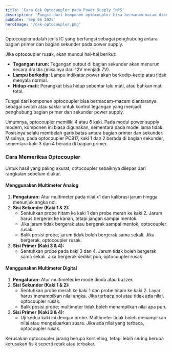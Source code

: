 ```yaml
---
title: 'Cara Cek Optocoupler pada Power Supply SMPS'
description: 'Fungsi dari komponen optocoupler bisa bermacam-macam diantaranya sebagai switch atau saklar untuk kontrol tegangan yang menjadi penghubung bagian primer dan sekunder power supply.'
pubDate: 'Sep 06 2025'
heroImage: '/cek-optocoupler.png'
---
```


Optocoupler adalah jenis IC yang berfungsi sebagai penghubung antara bagian primer dan bagian sekunder pada power supply.

Jika optocoupler rusak, akan muncul hal-hal berikut:
- **Tegangan turun:** Tegangan output di bagian sekunder akan menurun secara drastis (misalnya dari 12V menjadi 7V).
- **Lampu berkedip:** Lampu indikator power akan berkedip-kedip atau tidak menyala normal.
- **Hidup-mati:** Perangkat bisa hidup sebentar lalu mati, atau bahkan mati total.

Fungsi dari komponen optocoupler bisa bermacam-macam diantaranya sebagai switch atau saklar untuk kontrol tegangan yang menjadi penghubung bagian primer dan sekunder power supply.

Umumnya, optocoupler memiliki 4 atau 6 kaki. Pada modul power supply modern, komponen ini biasa digunakan, sementara pada model lama tidak. Posisinya selalu membelah garis batas antara bagian primer dan sekunder. Misalnya, pada optocoupler PC817, kaki 1 dan 2 berada di bagian sekunder, sementara kaki 3 dan 4 berada di bagian primer.

### Cara Memeriksa Optocoupler
Untuk hasil yang paling akurat, optocoupler sebaiknya dilepas dari rangkaian sebelum diukur.
#### Menggunakan Multimeter Analog
1. **Pengaturan:** Atur multimeter pada nilai x1 dan kalibrasi jarum hingga menunjuk angka nol.
2. **Sisi Sekunder (Kaki 1 & 2):**
    - Sentuhkan probe hitam ke kaki 1 dan probe merah ke kaki 2. Jarum harus bergerak ke kanan, tetapi jangan sampai mentok.
    - Jika jarum tidak bergerak atau bergerak sampai mentok, optocoupler rusak.
    - Balik posisi probe; jarum tidak boleh bergerak sama sekali. Jika bergerak, optocoupler rusak.
3. **Sisi Primer (Kaki 3 & 4):**
    - Sentuhkan probe pada kaki 3 dan 4. Jarum tidak boleh bergerak sama sekali. Jika bergerak sedikit pun, optocoupler rusak.

#### Menggunakan Multimeter Digital
1. **Pengaturan:** Atur multimeter ke mode dioda atau buzzer.
2. **Sisi Sekunder (Kaki 1 & 2):**
    - Sentuhkan probe merah ke kaki 1 dan probe hitam ke kaki 2. Layar harus menampilkan nilai angka. Jika terbaca nol atau tidak ada nilai, optocoupler rusak.
    - Balik posisi probe; multimeter tidak boleh menampilkan nilai apa pun.
3. **Sisi Primer (Kaki 3 & 4):**
    - Uji kedua kaki ini dengan probe. Multimeter tidak boleh menampilkan nilai atau mengeluarkan suara. Jika ada nilai yang terbaca, optocoupler rusak.

Kerusakan optocoupler jarang berupa korsleting, tetapi lebih sering berupa kerusakan fisik seperti retak atau terbakar.
